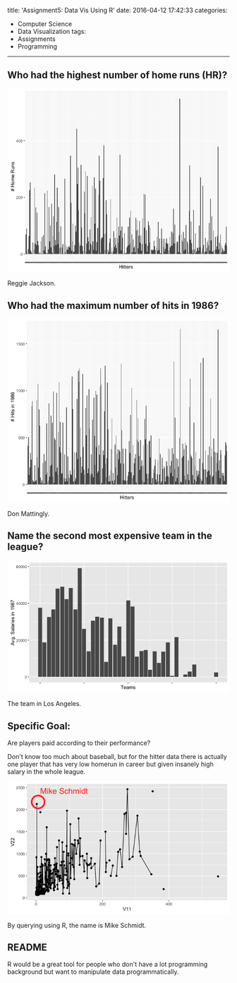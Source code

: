 title: 'Assignment5: Data Vis Using R'
date: 2016-04-12 17:42:33
categories:
- Computer Science
- Data Visualization
tags:
- Assignments
- Programming
---

## Who had the highest number of home runs (HR)?

  ![Hitter-Homerun Bar Chart](images/hitter_homerun.png)

  Reggie Jackson.

## Who had the maximum number of hits in 1986?

  ![Hitter-Hits Bar Chart](images/hitter_hits.png)

  Don Mattingly.

## Name the second most expensive team in the league?

  ![Hitter-Hits Bar Chart](images/team_salary.png)

  The team in Los Angeles.


## Specific Goal:

Are players paid according to their performance?

Don't know too much about baseball, but for the hitter data there is actually one player that has very low homerun in career but given insanely high salary in the whole league.

![Homerun-Salary](images/homerun_salary.png)

By querying using R, the name is Mike Schmidt.

## README

R would be a great tool for people who don't have a lot programming background but want to manipulate data programmatically.
